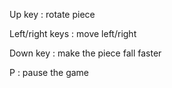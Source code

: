 Up key : rotate piece

Left/right keys : move left/right

Down key : make the piece fall faster

P : pause the game
